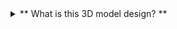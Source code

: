 <details>
<summary> ** What is this 3D model design? ** </summary> 
- This is my version of a vortex cannon, however, instead of releasing air, I want it to release small balls that I added. There is a hole in the center of the cannon because that's how a vortex cannon works, you need something similar to a bag to make it function. 
<details>
  
<details>
<summary> **Why did I come up with this? ** </summary>
- Just randomly thought of it, researched a bit, and modified to something I think can function.
<details>
  
<details>
<summary> ** Do you plan on updating this model? ** </summary>
- Yes, because this is just a concept. I am more than 80% sure it wouldn't work when printed, so I plan to keep researching and editing.
<details>
